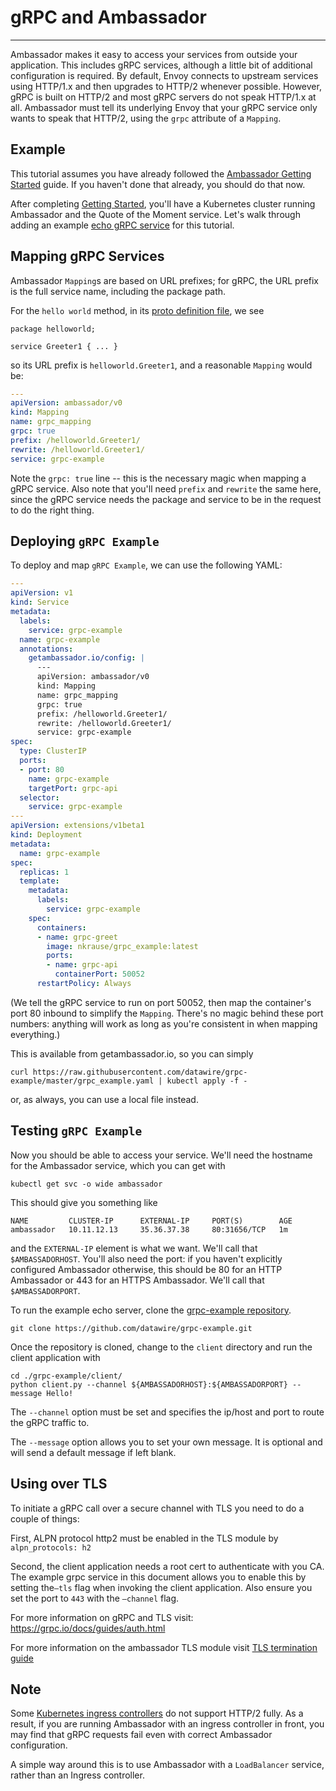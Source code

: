 # gRPC and Ambassador

---

Ambassador makes it easy to access your services from outside your application. This includes gRPC services, although a little bit of additional configuration is required. By default, Envoy connects to upstream services using HTTP/1.x and then upgrades to HTTP/2 whenever possible. However, gRPC is built on HTTP/2 and most gRPC servers do not speak HTTP/1.x at all. Ambassador must tell its underlying Envoy that your gRPC service only wants to speak that HTTP/2, using the `grpc` attribute of a `Mapping`.

## Example

This tutorial assumes you have already followed the [Ambassador Getting Started](/user-guide/getting-started.html) guide. If you haven't done that already, you should do that now.

After completing [Getting Started](/user-guide/getting-started.html), you'll have a Kubernetes cluster running Ambassador and the Quote of the Moment service. Let's walk through adding an example [echo gRPC service](https://github.com/datawire/grpc-example) for this tutorial. 

## Mapping gRPC Services

Ambassador `Mapping`s are based on URL prefixes; for gRPC, the URL prefix is the full service name, including the package path. 

For the `hello world` method, in its [proto definition file](https://github.com/datawire/grpc-example/blob/master/helloworld/helloworld.proto), we see

```
package helloworld;

service Greeter1 { ... }
```

so its URL prefix is `helloworld.Greeter1`, and a reasonable `Mapping` would be:

```yaml
---
apiVersion: ambassador/v0
kind: Mapping
name: grpc_mapping
grpc: true
prefix: /helloworld.Greeter1/
rewrite: /helloworld.Greeter1/
service: grpc-example
```

Note the `grpc: true` line -- this is the necessary magic when mapping a gRPC service. Also note that you'll need `prefix` and `rewrite` the same here, since the gRPC service needs the package and service to be in the request to do the right thing.

## Deploying `gRPC Example`

To deploy and map `gRPC Example`, we can use the following YAML:

```yaml
---
apiVersion: v1
kind: Service
metadata:
  labels:
    service: grpc-example
  name: grpc-example
  annotations:
    getambassador.io/config: |
      ---
      apiVersion: ambassador/v0
      kind: Mapping
      name: grpc_mapping
      grpc: true
      prefix: /helloworld.Greeter1/
      rewrite: /helloworld.Greeter1/
      service: grpc-example
spec:
  type: ClusterIP
  ports:
  - port: 80
    name: grpc-example
    targetPort: grpc-api
  selector:
    service: grpc-example
---
apiVersion: extensions/v1beta1
kind: Deployment
metadata:
  name: grpc-example
spec:
  replicas: 1
  template:
    metadata:
      labels:
        service: grpc-example
    spec:
      containers:
      - name: grpc-greet
        image: nkrause/grpc_example:latest
        ports:
        - name: grpc-api
          containerPort: 50052
      restartPolicy: Always
```

(We tell the gRPC service to run on port 50052, then map the container's port 80 inbound to simplify the `Mapping`. There's no magic behind these port numbers: anything will work as long as you're consistent in when mapping everything.)

This is available from getambassador.io, so you can simply

```shell
curl https://raw.githubusercontent.com/datawire/grpc-example/master/grpc_example.yaml | kubectl apply -f -
```

or, as always, you can use a local file instead.

## Testing `gRPC Example`

Now you should be able to access your service. We'll need the hostname for the Ambassador service, which you can get with

```shell
kubectl get svc -o wide ambassador
```

This should give you something like

```
NAME         CLUSTER-IP      EXTERNAL-IP     PORT(S)        AGE
ambassador   10.11.12.13     35.36.37.38     80:31656/TCP   1m
```

and the `EXTERNAL-IP` element is what we want. We'll call that `$AMBASSADORHOST`. You'll also need the port: if you haven't explicitly configured Ambassador otherwise, this should be 80 for an HTTP Ambassador or 443 for an HTTPS Ambassador. We'll call that `$AMBASSADORPORT`.

To run the example echo server, clone the [grpc-example repository](https://github.com/datawire/grpc-example).

```shell
git clone https://github.com/datawire/grpc-example.git
```

Once the repository is cloned, change to the `client` directory and run the client application with 
```shell
cd ./grpc-example/client/
python client.py --channel ${AMBASSADORHOST}:${AMBASSADORPORT} --message Hello!
```

The `--channel` option must be set and specifies the ip/host and port to route the gRPC traffic to.

The `--message` option allows you to set your own message. It is optional and will send a default message if left blank.


## Using over TLS

To initiate a gRPC call over a secure channel with TLS you need to do a couple of things:

First, ALPN protocol http2 must be enabled in the TLS module by `alpn_protocols: h2`

Second, the client application needs a root cert to authenticate with you CA. The example grpc service in this document allows you to enable this by setting the`—tls` flag when invoking the client application. Also ensure you set the port to `443` with the `—channel` flag. 

For more information on gRPC and TLS visit: https://grpc.io/docs/guides/auth.html

For more information on the ambassador TLS module visit [TLS termination guide](/user-guide/tls-termination.html)

## Note

Some [Kubernetes ingress controllers](https://kubernetes.io/docs/concepts/services-networking/ingress/) do not support HTTP/2 fully. As a result, if you are running Ambassador with an ingress controller in front, you may find that gRPC requests fail even with correct Ambassador configuration.

A simple way around this is to use Ambassador with a `LoadBalancer` service, rather than an Ingress controller.
